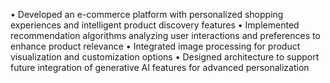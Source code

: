  • Developed an e-commerce platform with personalized shopping experiences and intelligent product discovery features
 • Implemented recommendation algorithms analyzing user interactions and preferences to enhance product relevance
 • Integrated image processing for product visualization and customization options
 • Designed architecture to support future integration of generative AI features for advanced personalization
